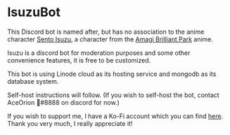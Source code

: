 # IsuzuBot

This Discord bot is named after, but has no association to the anime character [Sento Isuzu](https://myanimelist.net/character/99035/Isuzu_Sento/), a character from the [Amagi Brilliant Park](https://myanimelist.net/anime/22147/Amagi_Brilliant_Park) anime.

Isuzu is a discord bot for moderation purposes and some other convenience features, it is free to be customized.

This bot is using Linode cloud as its hosting service and mongodb as its database system.

Self-host instructions will follow. (If you wish to self-host the bot, contact AceOrion 🤖#8888 on discord for now.)

If you wish to support me, I have a Ko-Fi account which you can find [here](https://ko-fi.com/aceorion18). Thank you very much, I really appreciate it!

